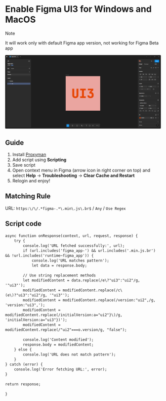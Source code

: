 # Enable Figma UI3 for Windows and MacOS

> [!NOTE]
> It will work only with default Figma app version, not working for Figma Beta app

![Screenshot of Figma UI3](preview.jpg) 

## Guide
1. Install [Proxyman](https://proxyman.io/)
2. Add script using **Scripting**
3. Save script
4. Open context menu in Figma (arrow icon in right corner on top) and select **Help** -> **Troubleshooting** -> **Clear Cache and Restart**
5. Relogin and enjoy!

## Matching Rule
URL: `https:\/\/.*figma-.*\.min\.js\.br$` / `Any` / `Use Regex`

## Script code
```
async function onResponse(context, url, request, response) {
    try {
        console.log('URL fetched successfully:', url);
        if (url.includes('figma_app-') && url.includes('.min.js.br') && !url.includes('runtime~figma_app')) {
            console.log('URL matches pattern');
            let data = response.body;

        // Use string replacement methods
        let modifiedContent = data.replace(/e\?"ui3":"ui2"/g, '"ui3"');
        modifiedContent = modifiedContent.replace(/c\(e\)?"ui3":"ui2"/g, '"ui3"');
        modifiedContent = modifiedContent.replace(/version:"ui2",/g, 'version:"ui3",');
        modifiedContent = modifiedContent.replace(/initialVersion:a="ui2"}\)/g, 'initialVersion:a="ui3"})');
        modifiedContent = modifiedContent.replace(/"ui2"===o.version/g, "false");

        console.log('Content modified');
        response.body = modifiedContent;
    } else {
        console.log('URL does not match pattern');
    }
} catch (error) {
    console.log('Error fetching URL:', error);
}

return response;

}
```
